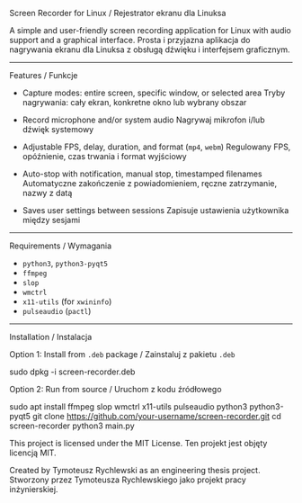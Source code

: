 Screen Recorder for Linux / Rejestrator ekranu dla Linuksa

A simple and user-friendly screen recording application for Linux with audio support and a graphical interface. 
Prosta i przyjazna aplikacja do nagrywania ekranu dla Linuksa z obsługą dźwięku i interfejsem graficznym.

---

Features / Funkcje

- Capture modes: entire screen, specific window, or selected area 
  Tryby nagrywania: cały ekran, konkretne okno lub wybrany obszar

- Record microphone and/or system audio 
  Nagrywaj mikrofon i/lub dźwięk systemowy

- Adjustable FPS, delay, duration, and format (`mp4`, `webm`) 
  Regulowany FPS, opóźnienie, czas trwania i format wyjściowy

- Auto-stop with notification, manual stop, timestamped filenames 
  Automatyczne zakończenie z powiadomieniem, ręczne zatrzymanie, nazwy z datą

- Saves user settings between sessions 
  Zapisuje ustawienia użytkownika między sesjami

---

Requirements / Wymagania

- `python3`, `python3-pyqt5`
- `ffmpeg`
- `slop`
- `wmctrl`
- `x11-utils` (for `xwininfo`)
- `pulseaudio` (`pactl`)

---

Installation / Instalacja

Option 1: Install from `.deb` package / Zainstaluj z pakietu `.deb`

sudo dpkg -i screen-recorder.deb

Option 2: Run from source / Uruchom z kodu źródłowego

sudo apt install ffmpeg slop wmctrl x11-utils pulseaudio python3 python3-pyqt5
git clone https://github.com/your-username/screen-recorder.git
cd screen-recorder
python3 main.py

This project is licensed under the MIT License.
Ten projekt jest objęty licencją MIT.

Created by Tymoteusz Rychlewski as an engineering thesis project.
Stworzony przez Tymoteusza Rychlewskiego jako projekt pracy inżynierskiej.
